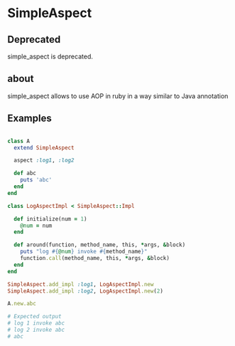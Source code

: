 # SimpleAspect

## Deprecated

simple_aspect is deprecated.

## about

simple_aspect allows to use AOP in ruby in a way similar to Java annotation

## Examples

```ruby

class A
  extend SimpleAspect

  aspect :log1, :log2

  def abc
    puts 'abc'
  end
end

class LogAspectImpl < SimpleAspect::Impl

  def initialize(num = 1)
    @num = num
  end

  def around(function, method_name, this, *args, &block)
    puts "log #{@num} invoke #{method_name}"
    function.call(method_name, this, *args, &block)
  end
end

SimpleAspect.add_impl :log1, LogAspectImpl.new
SimpleAspect.add_impl :log2, LogAspectImpl.new(2)

A.new.abc

# Expected output
# log 1 invoke abc 
# log 2 invoke abc 
# abc
```